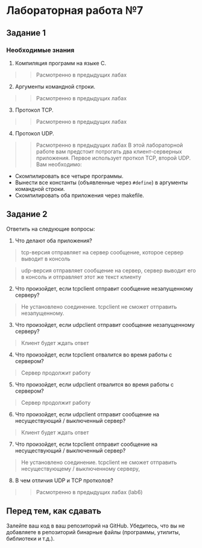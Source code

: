 # Лабораторная работа №7

## Задание 1

### Необходимые знания

1. Компиляция программ на языке С.
>>Расмотренно в предыдущих лабах
2. Аргументы командной строки.
>>Расмотренно в предыдущих лабах
3. Протокол TCP.
>>Расмотренно в предыдущих лабах
4. Протокол UDP.
>>Расмотренно в предыдущих лабах
В этой лабораторной работе вам предстоит потрогать два клиент-серверных приложения. Первое использует проткол TCP, второй UDP. Вам необходимо:

* Скомпилировать все четыре программы.
* Вынести все константы (объявленные через `#define`) в аргументы командной строки.
* Скомпилировать оба приложения через makefile.

## Задание 2

Ответить на следующие вопросы:

1. Что делают оба приложения?

>tcp-версия отправляет на сервер сообщение, которое сервер выводит в консоль

>udp-версия отправляет сообщение на сервер, сервер выводит его в консоль и отправляет этот же текст клиенту


2. Что произойдет, если tcpclient отправит сообщение незапущенному серверу?

> Не установлено соединение. tcpclient не сможет отправить незапущенному. 

3. Что произойдет, если udpclient отправит сообщение незапущенному серверу? 

>Клиент будет ждать ответ

4. Что произойдет, если tcpclient отвалится во время работы с сервером?

>Сервер продолжит работу

5. Что произойдет, если udpclient отвалится во время работы с сервером?

>Сервер продолжит работу

6. Что произойдет, если udpclient отправит сообщение на несуществующий / выключенный сервер?

>Клиент будет ждать ответ

7. Что произойдет, если tcpclient отправит сообщение на несуществующий / выключенный сервер?

> Не установлено соединение. tcpclient не сможет отправить несуществующему / выключенному серверу, 


8. В чем отличия UDP и TCP протколов?
>>Расмотренно в предыдущих лабах (lab6)

## Перед тем, как сдавать

Залейте ваш код в ваш репозиторий на GitHub. Убедитесь, что вы не добавляете в репозиторий бинарные файлы (программы, утилиты, библиотеки и т.д.).
